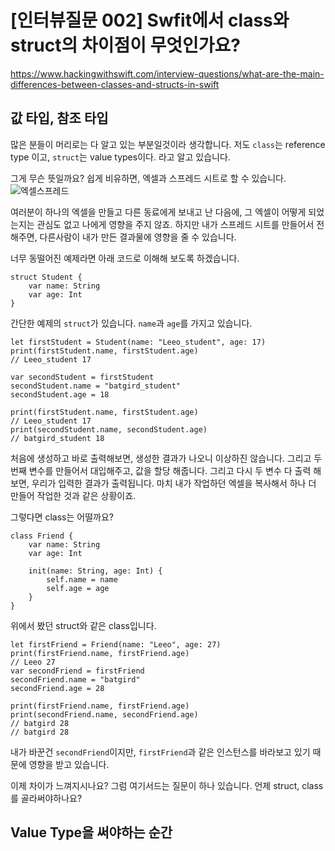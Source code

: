 # [인터뷰질문 002] Swfit에서 class와 struct의 차이점이 무엇인가요?

https://www.hackingwithswift.com/interview-questions/what-are-the-main-differences-between-classes-and-structs-in-swift
## 값 타입, 참조 타입
많은 분들이 머리로는 다 알고 있는 부분일것이라 생각합니다. 저도 `class`는 reference type 이고,
`struct`는 value types이다. 라고 알고 있습니다.

그게 무슨 뜻일까요? 쉽게 비유하면, 엑셀과 스프레드 시트로 할 수 있습니다.
![엑셀스프레드](https://cdn.wallstreetmojo.com/wp-content/uploads/2018/12/Excel-vs-Google-Sheets.jpg)

여러분이 하나의 엑셀을 만들고 다른 동료에게 보내고 난 다음에, 그 엑셀이 어떻게 되었는지는 관심도 없고 나에게 영향을 주지 않죠. 하지만 내가 스프레드 시트를 만들어서 전해주면, 다른사람이 내가 만든 결과물에 영향을 줄 수 있습니다.

너무 동떨어진 예제라면 아래 코드로 이해해 보도록 하겠습니다.

```
struct Student {
    var name: String
    var age: Int
}
```
간단한 예제의 `struct`가 있습니다. `name`과 `age`를 가지고 있습니다.


```
let firstStudent = Student(name: "Leeo_student", age: 17)
print(firstStudent.name, firstStudent.age)
// Leeo_student 17

var secondStudent = firstStudent
secondStudent.name = "batgird_student"
secondStudent.age = 18

print(firstStudent.name, firstStudent.age)
// Leeo_student 17
print(secondStudent.name, secondStudent.age)
// batgird_student 18
```
처음에 생성하고 바로 출력해보면, 생성한 결과가 나오니 이상하진 않습니다. 그리고 두번째 변수를 만들어서 대입해주고, 값을 할당 해줍니다.
그리고 다시 두 변수 다 출력 해보면, 우리가 입력한 결과가 출력됩니다. 마치 내가 작업하던 엑셀을 복사해서 하나 더 만들어 작업한 것과 같은 상황이죠.

그렇다면 class는 어떨까요?

```
class Friend {
    var name: String
    var age: Int

    init(name: String, age: Int) {
        self.name = name
        self.age = age
    }
}
```
위에서 봤던 struct와 같은 class입니다.

```
let firstFriend = Friend(name: "Leeo", age: 27)
print(firstFriend.name, firstFriend.age)
// Leeo 27
var secondFriend = firstFriend
secondFriend.name = "batgird"
secondFriend.age = 28

print(firstFriend.name, firstFriend.age)
print(secondFriend.name, secondFriend.age)
// batgird 28
// batgird 28
```
내가 바꾼건 `secondFriend`이지만, `firstFriend`과 같은 인스턴스를 바라보고 있기 때문에 영향을 받고 있습니다.

이제 차이가 느껴지시나요? 그럼 여기서드는 질문이 하나 있습니다.
언제 struct, class를 골라써야하나요?

## Value Type을 써야하는 순간
